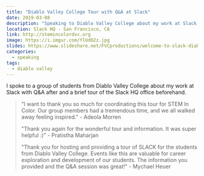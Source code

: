 ```yaml
---
title: "Diablo Valley College Tour with Q&A at Slack"
date: 2019-03-08
description: "Speaking to Diablo Valley College about my work at Slack."
location: Slack HQ - San Francisco, CA
link: http://stemincolordvc.org
image: https://i.imgur.com/YlUdO2z.jpg
slides: https://www.slideshare.net/FVCproductions/welcome-to-slack-diablo-valley-college
categories:
  - speaking
tags:
  - diablo valley
---
```


I spoke to a group of students from Diablo Valley College about my work at Slack with Q&A after and a brief tour of the Slack HQ office beforehand.

> "I want to thank you so much for coordinating this tour for STEM In Color. Our group members had a tremendous time, and we all walked away feeling inspired." - Adeola Morren
>
> "Thank you again for the wonderful tour and information. It was super helpful :)" - Pratistha Maharjan
>
> "Thank you for hosting and providing a tour of SLACK for the students from Diablo Valley College. Events like this are valuable for career exploration and development of our students. The information you provided and the Q&A session was great!" - Mychael Heuer
